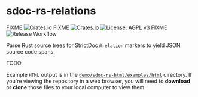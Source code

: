 # sdoc-rs-relations

FIXME [![Crates.io](https://img.shields.io/crates/v/path-munge)](https://crates.io/crates/path-munge)
FIXME [![Crates.io](https://img.shields.io/crates/d/path-munge)](https://crates.io/crates/path-munge)
[![License: AGPL v3](https://img.shields.io/badge/License-AGPL_v3-orange.svg)](https://www.gnu.org/licenses/agpl-3.0)
FIXME ![Release Workflow](https://img.shields.io/github/actions/workflow/status/adfernandes/path-munge/release.yml)

Parse Rust source trees for [StrictDoc](https://strictdoc.readthedocs.io/) `@relation` markers to yield JSON source code spans.

TODO

Example `HTML` output is in the [`demo/sdoc-rs-html/examples/html`](demo/sdoc-rs-html/examples/html) directory. If you're viewing the repository in a web browser, you will need to **download** or **clone** those files to your local computer to view them.
